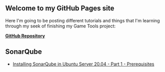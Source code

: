 ## Welcome to my GitHub Pages site

Here I'm going to be posting different tutorials and things that I'm learning through my seek of finishing my Game Tools project:

**[GitHub Repository](https://github.com/ManFabv/DeepGameTools)**

## SonarQube
* [Installing SonarQube in Ubuntu Server 20.04 - Part 1 - Prerequisites](./001-Install_Sonarqube_on_Ubuntu_20.04.md)
